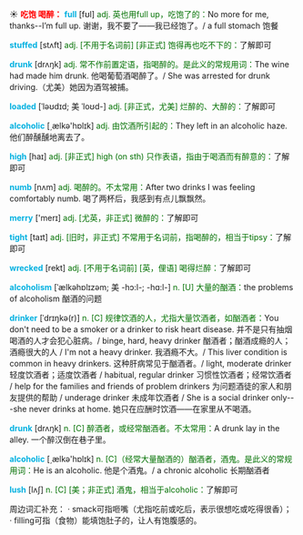 ☀ <font color="red">**吃饱 喝醉：**</font>
<font color="sky blue">**full**</font> [fʊl] 
<font color="rgb(227, 108, 9)">adj. 英也用full up，吃饱了的：</font>No more for me, thanks--I’m full up. 谢谢，我不要了——我已经饱了。/ a full stomach 饱餐
           
<font color="sky blue">**stuffed**</font> [stʌft]
<font color="rgb(227, 108, 9)">adj. [不用于名词前] [非正式] 饱得再也吃不下的：</font>了解即可
           
<font color="sky blue">**drunk**</font> [drʌŋk] 
<font color="rgb(227, 108, 9)">adj. 常不作前置定语，指喝醉的。是此义的常规用词：</font>The wine had made him drunk. 他喝葡萄酒喝醉了。/ She was arrested for drunk driving.（尤美）她因为酒驾被捕。
           
<font color="sky blue">**loaded**</font> [ˈləʊdɪd; 美 ˈloʊd-]
<font color="rgb(227, 108, 9)">adj. [非正式，尤美] 烂醉的、大醉的：</font>了解即可
 
<font color="sky blue">**alcoholic**</font> [͵ælkə'hɒlɪk] 
<font color="rgb(227, 108, 9)">adj. 由饮酒所引起的：</font>They left in an alcoholic haze. 他们醉醺醺地离去了。

<font color="sky blue">**high**</font> [haɪ] 
<font color="rgb(227, 108, 9)">adj. [非正式] high (on sth) 只作表语，指由于喝酒而有醉意的：</font>了解即可

<font color="sky blue">**numb**</font> [nʌm] 
<font color="rgb(227, 108, 9)">adj. 喝醉的。不太常用：</font>After two drinks I was feeling comfortably numb. 喝了两杯后，我感到有点儿飘飘然。

<font color="sky blue">**merry**</font> ['merɪ] 
<font color="rgb(227, 108, 9)">adj. [尤英，非正式] 微醉的：</font>了解即可

<font color="sky blue">**tight**</font> [taɪt] 
<font color="rgb(227, 108, 9)">adj. [旧时，非正式] 不常用于名词前，指喝醉的，相当于tipsy：</font>了解即可
           
<font color="sky blue">**wrecked**</font> [rekt]
<font color="rgb(227, 108, 9)">adj. [不用于名词前] [英，俚语] 喝得烂醉：</font>了解即可
                      
<font color="sky blue">**alcoholism**</font> [ˈælkəhɒlɪzəm; 美 -hɔ:l-; -hɑ:l-]
<font color="rgb(227, 108, 9)">n. [U] 大量的酗酒：</font>the problems of alcoholism 酗酒的问题

<font color="sky blue">**drinker**</font> [ˈdrɪŋkə(r)]
<font color="rgb(227, 108, 9)">n. [C] 规律饮酒的人，尤指大量饮酒者，如酗酒者：</font>You don't need to be a smoker or a drinker to risk heart disease. 并不是只有抽烟喝酒的人才会犯心脏病。/ binge, hard, heavy drinker 酗酒者；酗酒成瘾的人；酒瘾很大的人 / I'm not a heavy drinker. 我酒瘾不大。/ This liver condition is common in heavy drinkers. 这种肝病常见于酗酒者。/ light, moderate drinker 轻度饮酒者；适度饮酒者 / habitual, regular drinker 习惯性饮酒者；经常饮酒者 / help for the families and friends of problem drinkers 为问题酒徒的家人和朋友提供的帮助 / underage drinker 未成年饮酒者 / She is a social drinker only---she never drinks at home. 她只在应酬时饮酒——在家里从不喝酒。

<font color="sky blue">**drunk**</font> [drʌŋk] 
<font color="rgb(227, 108, 9)">n. [C] 醉酒者，或经常酗酒者。不太常用：</font>A drunk lay in the alley. 一个醉汉倒在巷子里。

<font color="sky blue">**alcoholic**</font> [͵ælkə'hɒlɪk] 
<font color="rgb(227, 108, 9)">n. [C]（经常大量酗酒的）酗酒者，酒鬼。是此义的常规用词：</font>He is an alcoholic. 他是个酒鬼。/ a chronic alcoholic 长期酗酒者
           
<font color="sky blue">**lush**</font> [lʌʃ]
<font color="rgb(227, 108, 9)">n. [C] [美；非正式] 酒鬼，相当于alcoholic：</font>了解即可

周边词汇补充：
· smack可指咂嘴（尤指吃前或吃后，表示很想吃或吃得很香）；
· filling可指（食物）能填饱肚子的，让人有饱腹感的。